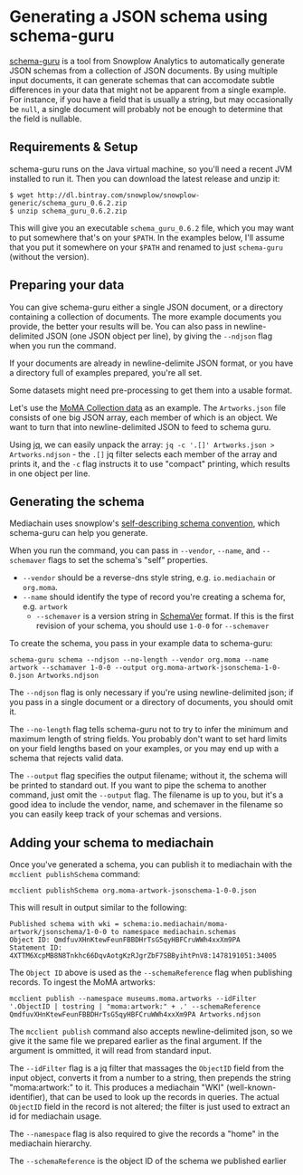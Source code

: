 # Generating a JSON schema using schema-guru

[schema-guru](https://github.com/snowplow/schema-guru) is a tool from Snowplow Analytics to automatically generate JSON schemas from a collection of JSON documents.  By using multiple input documents, it can generate schemas that can accomodate subtle differences in your data that might not be apparent from a single example.  For instance, if you have a field that is usually a string, but may occasionally be `null`, a single document will probably not be enough to determine that the field is nullable.

## Requirements & Setup

schema-guru runs on the Java virtual machine, so you'll need a recent JVM installed to run it. Then you can download the latest release and unzip it:


```
$ wget http://dl.bintray.com/snowplow/snowplow-generic/schema_guru_0.6.2.zip
$ unzip schema_guru_0.6.2.zip
```

This will give you an executable `schema_guru_0.6.2` file, which you may want to put somewhere that's on your `$PATH`.  In the examples below, I'll assume that you put it somewhere on your `$PATH` and renamed to just `schema-guru` (without the version).

## Preparing your data

You can give schema-guru either a single JSON document, or a directory containing a collection of documents.  The more example documents you provide, the better your results will be.  You can also pass in newline-delimited JSON (one JSON object per line), by giving the `--ndjson` flag when you run the command.

If your documents are already in newline-delimite JSON format, or you have a directory full of examples prepared, you're all set.

Some datasets might need pre-processing to get them into a usable format.

Let's use the [MoMA Collection data](https://github.com/MuseumofModernArt/collection) as an example.  The `Artworks.json` file consists of one big JSON array, each member of which is an object.  We want to turn that into newline-delimited JSON to feed to schema guru.

Using [jq](https://stedolan.github.io/jq/), we can easily unpack the array: `jq -c '.[]' Artworks.json > Artworks.ndjson` - the `.[]` jq filter selects each member of the array and prints it, and the `-c` flag instructs it to use "compact" printing, which results in one object per line.

## Generating the schema

Mediachain uses snowplow's [self-describing schema convention](https://github.com/snowplow/iglu/wiki/Self-describing-JSON-Schemas), which schema-guru can help you generate.

When you run the command, you can pass in `--vendor`, `--name`, and `--schemaver` flags to set the  schema's "self" properties.

* `--vendor` should be a reverse-dns style string, e.g. `io.mediachain` or `org.moma`.  
* `--name` should identify the type of record you're creating a schema for, e.g. `artwork`
  * `--schemaver` is a version string in [SchemaVer](https://github.com/snowplow/iglu/wiki/SchemaVer) format.  If this is the first revision of your schema, you should use `1-0-0` for `--schemaver`

To create the schema, you pass in your example data to schema-guru:

```
schema-guru schema --ndjson --no-length --vendor org.moma --name artwork --schamaver 1-0-0 --output org.moma-artwork-jsonschema-1-0-0.json Artworks.ndjson
```

The `--ndjson` flag is only necessary if you're using newline-delimited json; if you pass in a single document or a directory of documents, you should omit it.

The `--no-length` flag tells schema-guru not to try to infer the minimum and maximum length of string fields.  You probably don't want to set hard limits on your field lengths based on your examples, or you may end up with a schema that rejects valid data.

The `--output` flag specifies the output filename; without it, the schema will be printed to standard out.  If you want to pipe the schema to another command, just omit the `--output` flag.  The filename is up to you, but it's a good idea to include the vendor, name, and schemaver in the filename so you can easily keep track of your schemas and versions.

## Adding your schema to mediachain

Once you've generated a schema, you can publish it to mediachain with the `mcclient publishSchema` command:

```
mcclient publishSchema org.moma-artwork-jsonschema-1-0-0.json
```

This will result in output similar to the following:

```
Published schema with wki = schema:io.mediachain/moma-artwork/jsonschema/1-0-0 to namespace mediachain.schemas
Object ID: QmdfuvXHnKtewFeunFBBDHrTsG5qyHBFCruWWh4xxXm9PA
Statement ID: 4XTTM6XcpMB8N8Tnkhc66DqvAotgKzRJgrZbF7SBByihtPnV8:1478191051:34005
```

The `Object ID` above is used as the `--schemaReference` flag when publishing records.  To ingest the MoMA artworks:

```
mcclient publish --namespace museums.moma.artworks --idFilter '.ObjectID | tostring | "moma:artwork:" + .' --schemaReference QmdfuvXHnKtewFeunFBBDHrTsG5qyHBFCruWWh4xxXm9PA Artworks.ndjson
```

The `mcclient publish` command also accepts newline-delimited json, so we give it the same file we prepared earlier as the final argument.  If the argument is ommitted, it will read from standard input.

The `--idFilter` flag is a jq filter that massages the `ObjectID` field from the input object, converts it from a number to a string, then prepends the string "moma:artwork:" to it.  This produces a mediachain "WKI" (well-known-identifier), that can be used to look up the records in queries.  The actual `ObjectID` field in the record is not altered; the filter is just used to extract an id for mediachain usage.

The `--namespace` flag is also required to give the records a "home" in the mediachain hierarchy.

The `--schemaReference` is the object ID of the schema we published earlier